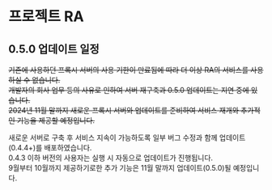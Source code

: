# 프로젝트 RA
## 0.5.0 업데이트 일정
~~기존에 사용하던 프록시 서버의 사용 기한이 만료됨에 따라 더 이상 RA의 서비스를 사용하실 수 없습니다.~~    
~~개발자의 회사 업무 등의 사유로 인하여 서버 재구축과 0.5.0 업데이트는 지연 중에 있습니다.~~    
~~2024년 11월 말까지 새로운 프록시 서버와 업데이트를 준비하여 서비스 재개와 추가적인 기능을 제공할 예정입니다.~~    
    
새로운 서버로 구축 후 서비스 지속이 가능하도록 일부 버그 수정과 함께 업데이트(0.4.4+)를 배포하였습니다.    
0.4.3 이하 버전의 사용자는 실행 시 자동으로 업데이트가 진행됩니다.    
9월부터 10월까지 제공하기로한 추가 기능은 11월 말까지 업데이트(0.5.0)될 예정입니다.
